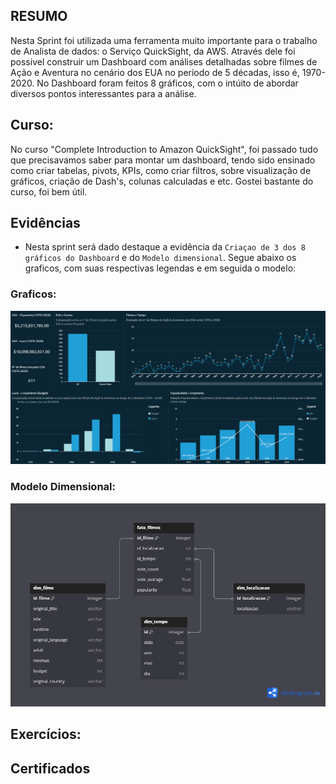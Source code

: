 ## RESUMO


Nesta Sprint foi utilizada uma ferramenta muito importante para o trabalho de Analista de dados: o Serviço QuickSight, da AWS. Através dele foi possivel construir um Dashboard com análises detalhadas sobre filmes de Ação e Aventura no cenário dos EUA no periodo de 5 décadas, isso é, 1970-2020. No Dashboard foram feitos 8 gráficos, com o intúito de abordar diversos pontos interessantes para a análise. 

## Curso: 

No curso "Complete Introduction to Amazon QuickSight", foi passado tudo que precisavamos saber para montar um dashboard, tendo sido ensinado como criar tabelas, pivots, KPIs, como criar filtros, sobre visualização de gráficos, criação de Dash's, colunas calculadas e etc. Gostei bastante do curso, foi bem útil.

## Evidências

- Nesta sprint será dado destaque a evidência da ``Criaçao de 3 dos 8 gráficos do Dashboard`` e do ``Modelo dimensional``. Segue abaixo os graficos, com suas respectivas legendas e em seguida o modelo:

### Graficos:

![x](./..//Sprint%2010/evidencias/4_graficos_dash.png)

### Modelo Dimensional:

![x](./..//Sprint%2010/Desafio/Modelo%20Dimensional/modelo%20dimensional.png)

## Exercícios:

## Certificados



